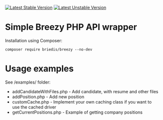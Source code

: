 [![Latest Stable Version](https://poser.pugx.org/briedis/breezy/v/stable.svg)](https://packagist.org/packages/briedis/breezy)
[![Latest Unstable Version](https://poser.pugx.org/briedis/breezy/v/unstable.svg)](https://packagist.org/packages/briedis/breezy)

# Simple Breezy PHP API wrapper

Installation using Composer:

`composer require briedis/breezy --no-dev`

# Usage examples

See /examples/ folder:

* addCandidateWithFiles.php - Add candidate, with resume and other files
* addPosition.php - Add new position
* customCache.php - Implement your own caching class if you want to use the cached driver
* getCurrentPositions.php - Example of getting company positions